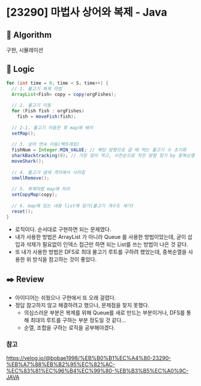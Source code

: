 # [23290] 마법사 상어와 복제 - Java

## :pushpin: **Algorithm**

구현, 시뮬레이션

## :round_pushpin: **Logic**

```java
for (int time = 0; time < S; time++) {
  // 1. 물고기 복제 마법
  ArrayList<Fish> copy = copy(orgFishes);
  
  // 2. 물고기 이동
  for (Fish fish : orgFishes)
    fish = moveFish(fish);
  
  // 2-1. 물고기 이동한 후 map에 배치
  setMap();
  
  // 3. 상어 연속 이동(백트래킹)
  fishNum = Integer.MIN_VALUE; // 해당 방향으로 갈 때 먹는 물고기 수 초기화
  sharkBacktracking(0); // 가장 많이 먹고, 사전순으로 적은 방향 찾기 by 중복순열
  moveShark();
  
  // 4. 물고기 냄새 격자에서 사라짐
  smellRemove();
  
  // 5. 복제마법 map에 처리
  setCopyMap(copy);
  
  // 6. map에 있는 내용 list에 담기(물고기 개수도 세기)
  reset();
}
```

- 로직이다. 순서대로 구현하면 되는 문제였다.
- 내가 사용한 방법은 ArrayList<Fish> 가 아니라 Queue<Fish> 를 사용한 방법이었는데, 굳이 삽입과 삭제가 필요없이 인덱스 접근만 하면 되는 List를 쓰는 방법이 나은 것 같다.
- 또 내가 사용한 방법은 DFS로 최대 물고기 루트를 구하려 했었는데, 중복순열을 사용한 위 방식을 참고하는 것이 좋았다.

## :black_nib: **Review**

- 아이디어는 쉬웠으나 구현에서 또 오래 걸렸다.
- 정답 참고하지 않고 해결하려고 했으나, 문제점을 찾지 못했다.
  - 의심스러운 부분은 복제를 위해 Queue를 새로 만드는 부분이거나, DFS를 통해 최대의 루트를 구하는 부분 정도일 것 같다...
  - 순열, 조합을 구하는 로직을 공부해야겠다.

### 참고
https://velog.io/@bobae1998/%EB%B0%B1%EC%A4%80-23290-%EB%A7%88%EB%B2%95%EC%82%AC-%EC%83%81%EC%96%B4%EC%99%80-%EB%B3%B5%EC%A0%9C-JAVA